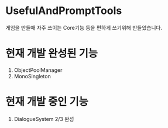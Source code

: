 UsefulAndPromptTools
=============
게임을 만들때 자주 쓰이는 Core기능 등을 편하게 쓰기위해 만들었습니다.

# 현재 개발 완성된 기능
1. ObjectPoolManager
2. MonoSingleton

# 현재 개발 중인 기능
1. DialogueSystem 2/3 완성

